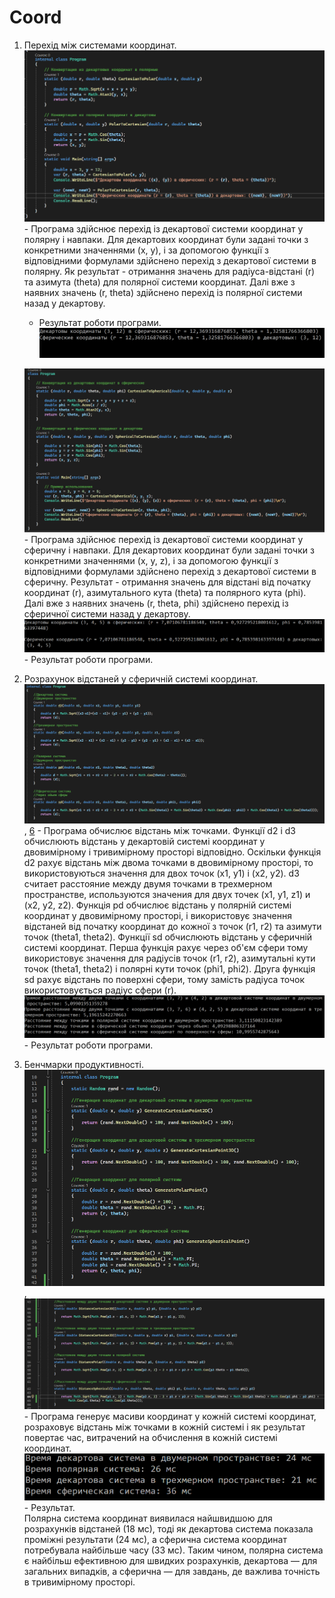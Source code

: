 # Coord
1. Перехід між системами координат.  
   ![Скрiншот 1](https://github.com/MKroppp/Coord/blob/main/Screenshots/1.png) - Програма здійснює перехід із декартової системи координат у полярну і навпаки. Для декартових координат були задані точки з конкретними значеннями (x, y), і за допомогою функції з відповідними формулами здійснено перехід з декартової системи в полярну. Як результат - отримання значень для радіуса-відстані (r) та азимута (theta) для полярної системи координат. Далі вже з наявних значень (r, theta) здійснено перехід із полярної системи назад у декартову.  
   - Результат роботи програми. ![Скрiншот 2](https://github.com/MKroppp/Coord/blob/main/Screenshots/2.png) 
   
   ![Скрiншот 3](https://github.com/MKroppp/Coord/blob/main/Screenshots/3.png) - Програма здійснює перехід із декартової системи координат у сферичну і навпаки. Для декартових координат були задані точки з конкретними значеннями (x, y, z), і за допомогою функції з відповідними формулами здійснено перехід з декартової системи в сферичну. Результат - отримання значень для відстані від початку координат (r), азимутального кута (theta) та полярного кута (phi). Далі вже з наявних значень (r, theta, phi) здійснено перехід із сферичної системи назад у декартову.  
   ![Скрiншот 4](https://github.com/MKroppp/Coord/blob/main/Screenshots/4.png) - Результат роботи програми.
   
3. Розрахунок відстаней у сферичній системі координат.  
   ![Скрiншот 5](https://github.com/MKroppp/Coord/blob/main/Screenshots/5.png), [6](https://github.com/MKroppp/Coord/blob/main/Screenshots/6.png) - Програма обчислює відстань між точками. Функції d2 і d3 обчислюють відстань у декартовій системі координат у двовимірному і тривимірному просторі відповідно. Оскільки функція d2 рахує відстань між двома точками в двовимірному просторі, то використовуються значення для двох точок (x1, y1) і (x2, y2). d3 считает расстояние между двумя точками в трехмерном пространстве, используются значения для двух точек (x1, y1, z1) и (x2, y2, z2). Функція pd обчислює відстань у полярній системі координат у двовимірному просторі, і використовує значення відстаней від початку координат до кожної з точок (r1, r2) та азимути точок (theta1, theta2). Функції sd обчислюють відстань у сферичній системі координат. Перша функція рахує через об'єм сфери тому використовує значення для радіусів точок (r1, r2), азимутальні кути точок (theta1, theta2) і полярні кути точок (phi1, phi2). Друга функція sd рахує відстань по поверхні сфери, тому замість радіуса точок використовується радіус сфери (r).  
   ![Скрiншот 7](https://github.com/MKroppp/Coord/blob/main/Screenshots/7.png) - Результат роботи програми.
4. Бенчмарки продуктивності.  
   ![Скрiншот 8](https://github.com/MKroppp/Coord/blob/main/Screenshots/8.png), ![Скрiншот 9](https://github.com/MKroppp/Coord/blob/main/Screenshots/9.png) - Програма генерує масиви координат у кожній системі координат, розраховує відстань між точками в кожній системі і як результат повертає час, витрачений на обчислення в кожній системі координат.  
   ![11](https://github.com/MKroppp/Coord/blob/main/Screenshots/11.png) - Результат.  
   Полярна система координат виявилася найшвидшою для розрахунків відстаней (18 мс), тоді як декартова система показала проміжні результати (24 мс), а сферична система координат потребувала найбільше часу (33 мс). Таким чином, полярна система є найбільш ефективною для швидких розрахунків, декартова — для загальних випадків, а сферична — для завдань, де важлива точність в тривимірному просторі.
